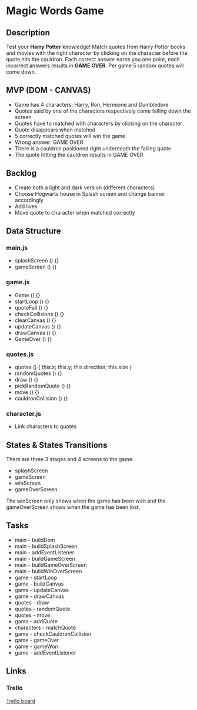 # Magic Words Game

## Description

Test your **Harry Potter** knowledge! Match quotes from Harry Potter books and movies with the right character by clicking on the character before the quote hits the cauldron. Each correct answer earns you one point, each incorrect answers results in **GAME OVER**. Per game 5 random quotes will come down.

## MVP (DOM - CANVAS)

* Game has 4 characters: Harry, Ron, Hermione and Dumbledore
* Quotes said by one of the characters respectively come falling down the screen
* Quotes have to matched with characters by clicking on the character
* Quote disappears when matched
* 5 correctly matched quotes will win the game  
* Wrong answer: GAME OVER
* There is a cauldron positioned right underneath the falling quote
* The quote hitting the cauldron results in GAME OVER

## Backlog

* Create both a light and dark version (different characters)
* Choose Hogwarts house in Splash screen and change banner accordingly
* Add lives
* Move quote to character when matched correctly

## Data Structure

### main.js

* splashScreen () {}
* gameScreen () {}

### game.js

* Game () {}
* startLoop () {}
* quoteFall () {}
* checkCollisions () {}
* clearCanvas () {}
* updateCanvas () {}
* drawCanvas () {}
* GameOver () {}

### quotes.js

* quotes () { this.x; this.y; this.direction; this.size }
* randomQuotes () {}
* draw () {}
* pickRandomQuote () {}
* move () {}
* cauldronCollision () {}

### character.js

* Link characters to quotes

## States & States Transitions

There are three 3 stages and 4 screens to the game:
* splashScreen
* gameScreen
* winScreen
* gameOverScreen

The winScreen only shows when the game has been won and the gameOverScreen shows when the game has been lost.

## Tasks

* main - buildDom
* main - buildSplashScreen
* main - addEventListener
* main - buildGameScreen
* main - buildGameOverScreen
* main - buildWinOverScreen
* game - startLoop
* game - buildCanvas
* game - updateCanvas
* game - drawCanvas
* quotes - draw
* quotes - randomQuote
* quotes - move
* game - addQuote
* characters - matchQuote
* game - checkCauldronCollision
* game - gameOver
* game - gameWon
* game - addEventListener

## Links

### Trello

[Trello board](https://trello.com/b/U0Bc82Rr/magic-words-game)



